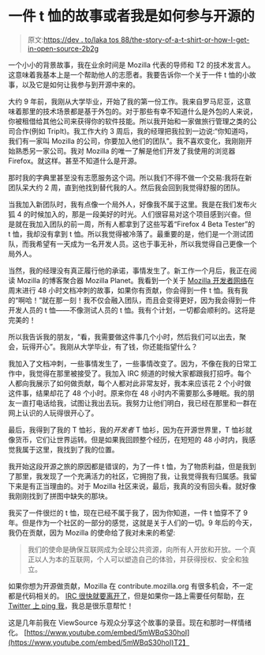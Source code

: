 # 一件 t 恤的故事或者我是如何参与开源的

> 原文:[https://dev . to/laka tos 88/the-story-of-a-t-shirt-or-how-I-get-in-open-source-2b2g](https://dev.to/lakatos88/the-story-of-a-t-shirt-or-how-i-got-involved-in-open-source-2b2g)

一个小小的背景故事，我在业余时间是 Mozilla 代表的导师和 T2 的技术发言人。这意味着我基本上是一个帮助他人的志愿者。我要告诉你一个关于一件 t 恤的小故事，以及它是如何让我参与到开源中来的。

大约 9 年前，我刚从大学毕业，开始了我的第一份工作。我来自罗马尼亚，这意味着那里的技术场景都是基于外包的。对于那些有幸不知道什么是外包的人来说，你被租借给其他公司来获得你的软件技能。所以我开始和一家做旅行管理之类的公司合作(例如 TripIt)。我工作大约 3 周后，我的经理把我拉到一边说:“你知道吗，我们有一家叫 Mozilla 的公司，你要加入他们的团队”。我不喜欢变化，我刚刚开始熟悉另一家公司。我对 Mozilla 的唯一了解是他们开发了我使用的浏览器 Firefox。就这样。甚至不知道什么是开源。

那时我的字典里甚至没有志愿服务这个词。所以我们不得不做一个交易:我将在新团队呆大约 2 周，直到他找到替代我的人。然后我会回到我觉得舒服的团队。

当我加入新团队时，我有点像一个局外人，好像我不属于这里。我是在我们发布火狐 4 的时候加入的，那是一段美好的时光。人们很容易对这个项目感到兴奋。但是就在我加入团队的前一周，所有人都拿到了这些写着“Firefox 4 Beta Tester”的 t 恤，我却没有拿到 t 恤。所以我觉得被冷落了。最重要的是，他们是一个测试团队，而我希望有一天成为一名开发人员。这也于事无补，所以我觉得自己更像一个局外人。

当然，我的经理没有真正履行他的承诺，事情发生了。新工作一个月后，我正在阅读 Mozilla 的博客聚合器 Mozilla Planet。我看到一个关于 [Mozilla 开发者网络](https://developer.mozilla.org/en-US/)在周末进行 48 小时文档冲刺的故事，如果你有贡献，你会得到一件 t 恤。我有我的“啊哈！”就在那一刻！我不仅会融入团队，而且会变得更好，因为我会得到一件开发人员的 t 恤——不像测试人员的 t 恤。我有个计划，一切都会顺利的。这将是完美的！

所以我告诉我的朋友，“看，我需要做这件事几个小时，然后我们可以出去，聚会，玩得开心”。我刚从大学毕业，有了钱，你还能指望什么？

我加入了文档冲刺，一些事情发生了，一些事情改变了。因为，不像在我的日常工作中，我觉得在那里被接受了。我加入 IRC 频道的时候大家都跟我打招呼。每个人都向我展示了如何做贡献，每个人都对此非常友好，我本来应该花 2 个小时做这件事，结果却花了 48 个小时。原来你在 48 小时内不需要那么多睡眠。我的朋友一直打电话给我，试图让我出去玩。我努力让他们明白，我已经在那里和一群在网上认识的人玩得很开心了。

最后，我得到了我的 T 恤衫，我的*开发者* T 恤衫，因为在开源世界里，T 恤衫就像货币，它们让世界运转。但是如果我回顾整个经历，在短短的 48 小时内，我感觉我属于这里，我找到了我的位置。

我开始这段开源之旅的原因都是错误的，为了一件 t 恤，为了物质利益，但是我到了那里，我发现了一个充满活力的社区，它拥抱了我，让我觉得我有归属感。我留下来是有正当理由的。对于 Mozilla 社区来说，最后，我真的没有回头看。就好像我刚刚找到了拼图中缺失的那块。

我买了一件很烂的 t 恤，现在已经不属于我了，因为你知道，一件 t 恤穿不了 9 年。但是作为一个社区的一部分的感觉，这就是关于人们的一切。9 年后的今天，我仍在贡献，因为 Mozilla 的使命给了我对未来的希望:

> 我们的使命是确保互联网成为全球公共资源，向所有人开放和开放。一个真正以人为本的互联网，个人可以塑造自己的体验，并获得授权、安全和独立。

如果你想为开源做贡献，Mozilla 在 contribute.mozilla.org 有很多机会，不一定都是代码相关的。 [IRC 很快就要离开了](http://exple.tive.org/blarg/2019/04/26/synchronous-text/)，但是如果你一路上需要任何帮助，[在 Twitter 上 ping 我](https://twitter.com/lakatos88)，我总是很乐意帮忙！

这是几年前我在 ViewSource 与观众分享这个故事的录音。现在和那时一样情绪化。
[https://www.youtube.com/embed/5mWBqS30hoI](https://www.youtube.com/embed/5mWBqS30hoI)T2】